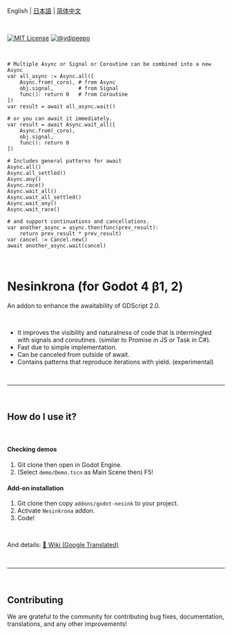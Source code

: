 English | [日本語](https://github.com/ydipeepo/godot-nesink/blob/main/README_ja.md) | [简体中文](https://github.com/ydipeepo/godot-nesink/blob/main/README_zh.md)

<br />

[![MIT License](https://img.shields.io/badge/License-MIT-25B3A0?style=flat-square)](https://github.com/ydipeepo/godot-motion/blob/main/LICENSE.md)
[![@ydipeepo](https://img.shields.io/badge/@ydipeepo-1DA1F2?style=flat-square&logo=twitter&logoColor=white)](https://twitter.com/ydipeepo)

<br />

```GDScript
# Multiple Async or Signal or Coroutine can be combined into a new Async
var all_async := Async.all([
    Async.from(_coro), # from Async
    obj.signal,        # from Signal
    func(): return 0   # from Coroutine
])
var result = await all_async.wait()

# or you can await it immediately.
var result = await Async.wait_all([
    Async.from(_coro),
    obj.signal,
    func(): return 0
])

# Includes general patterns for await
Async.all()
Async.all_settled()
Async.any()
Async.race()
Async.wait_all()
Async.wait_all_settled()
Async.wait_any()
Async.wait_race()

# and support continuations and cancellations.
var another_async = async.then(func(prev_result):
    return prev_result * prev_result)
var cancel := Cancel.new()
await another_async.wait(cancel)
```

<br />

# Nesinkrona (for Godot 4 β1, 2)

An addon to enhance the awaitability of GDScript 2.0.

<br />

* It improves the visibility and naturalness of code that is intermingled with signals and coroutines. (similar to Promise in JS or Task in C#).
* Fast due to simple implementation.
* Can be canceled from outside of await.
* Contains patterns that reproduce iterations with yield. (experimental)

<br />

---

<br />

## How do I use it?

<br />

#### Checking demos

1. Git clone then open in Godot Engine.
2. (Select `demo/Demo.tscn` as Main Scene then) F5!



#### Add-on installation

1. Git clone then copy `addons/godot-nesink` to your project.
2. Activate `Nesinkrona` addon.
3. Code!

<br />

And details: [📖 Wiki (Google Translated)](https://github-com.translate.goog/ydipeepo/godot-nesink/wiki/Async?_x_tr_sl=auto&_x_tr_tl=en)

<br />

---

<br />

## Contributing

We are grateful to the community for contributing bug fixes, documentation, translations, and any other improvements!
